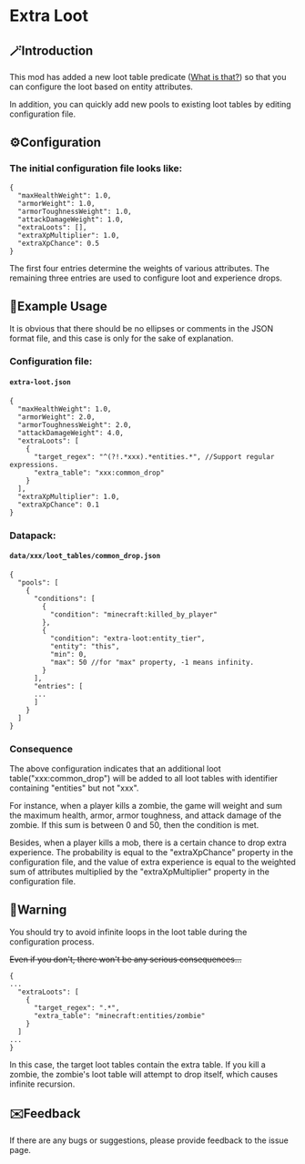 # Extra Loot

## 🪄Introduction

This mod has added a new loot table predicate ([What is that?](https://minecraft.wiki/w/Predicate)) so that you can configure the loot based on entity attributes.

In addition, you can quickly add new pools to existing loot tables by editing configuration file.

## ⚙️Configuration

### The initial configuration file looks like:

```
{
  "maxHealthWeight": 1.0,
  "armorWeight": 1.0,
  "armorToughnessWeight": 1.0,
  "attackDamageWeight": 1.0,
  "extraLoots": [],
  "extraXpMultiplier": 1.0,
  "extraXpChance": 0.5
}
```

The first four entries determine the weights of various attributes.
The remaining three entries are used to configure loot and experience drops.

## 📜Example Usage

It is obvious that there should be no ellipses or comments in the JSON format file, and this case is only for the sake of explanation.

### Configuration file:
#### ```extra-loot.json```

```
{
  "maxHealthWeight": 1.0,
  "armorWeight": 2.0,
  "armorToughnessWeight": 2.0,
  "attackDamageWeight": 4.0,
  "extraLoots": [
    {
      "target_regex": "^(?!.*xxx).*entities.*", //Support regular expressions.
      "extra_table": "xxx:common_drop"
    }
  ],
  "extraXpMultiplier": 1.0,
  "extraXpChance": 0.1
}
```

### Datapack:
#### ```data/xxx/loot_tables/common_drop.json```

```
{
  "pools": [
    {
      "conditions": [
        {
          "condition": "minecraft:killed_by_player"
        },
        {
          "condition": "extra-loot:entity_tier",
          "entity": "this",
          "min": 0,
          "max": 50 //for "max" property, -1 means infinity.
        }
      ],
      "entries": [
      ...
      ]
    }
  ]
}
```

### Consequence

The above configuration indicates that an additional loot table("xxx:common_drop") will be added to all loot tables with identifier containing "entities" but not "xxx".

For instance, when a player kills a zombie, the game will weight and sum the maximum health, armor, armor toughness, and attack damage of the zombie. If this sum is between 0 and 50, then the condition is met.

Besides, when a player kills a mob, there is a certain chance to drop extra experience. The probability is equal to the "extraXpChance" property in the configuration file, and the value of extra experience is equal to the weighted sum of attributes multiplied by the "extraXpMultiplier" property in the configuration file.

## 🚨Warning

You should try to avoid infinite loops in the loot table during the configuration process.

~~Even if you don't, there won't be any serious consequences...~~

```
{
...
  "extraLoots": [
    {
      "target_regex": ".*",
      "extra_table": "minecraft:entities/zombie"
    }
  ]
...
}
```

In this case, the target loot tables contain the extra table. If you kill a zombie, the zombie's loot table will attempt to drop itself, which causes infinite recursion.

## ✉️Feedback

If there are any bugs or suggestions, please provide feedback to the issue page.